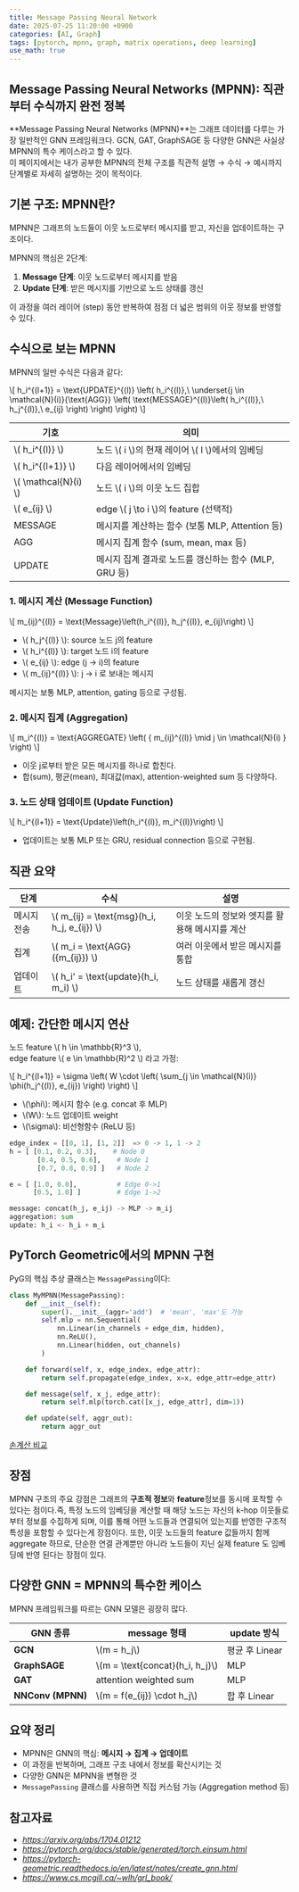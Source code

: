 ```yaml
---
title: Message Passing Neural Network
date: 2025-07-25 11:20:00 +0900
categories: [AI, Graph]
tags: [pytorch, mpnn, graph, matrix operations, deep learning]
use_math: true
---
```


## Message Passing Neural Networks (MPNN): 직관부터 수식까지 완전 정복

**Message Passing Neural Networks (MPNN)**는 그래프 데이터를 다루는 가장 일반적인 GNN 프레임워크다.
GCN, GAT, GraphSAGE 등 다양한 GNN은 사실상 MPNN의 특수 케이스라고 할 수 있다.  
이 페이지에서는 내가 공부한 MPNN의 전체 구조를 직관적 설명 → 수식 → 예시까지 단계별로 자세히 설명하는 것이 목적이다.

## 기본 구조: MPNN란?

MPNN은 그래프의 노드들이 이웃 노드로부터 메시지를 받고, 자신을 업데이트하는 구조이다.

MPNN의 핵심은 2단계:

1. **Message 단계**: 이웃 노드로부터 메시지를 받음  
2. **Update 단계**: 받은 메시지를 기반으로 노드 상태를 갱신

이 과정을 여러 레이어 (step) 동안 반복하여 점점 더 넓은 범위의 이웃 정보를 반영할 수 있다.


## 수식으로 보는 MPNN

MPNN의 일반 수식은 다음과 같다:

\\[
    h_i^{(l+1)} = \text{UPDATE}^{(l)} \left(
    h_i^{(l)},\ 
    \underset{j \in \mathcal{N}(i)}{\text{AGG}} \left(
        \text{MESSAGE}^{(l)}\left(
            h_i^{(l)},\ h_j^{(l)},\ e_{ij}
        \right)
    \right)
    \right)
\\]

| 기호               | 의미                                              |
| ---------------- | ------------------------------------------------- |
| \\( h_i^{(l)} \\)      | 노드 \\( i \\)의 현재 레이어 \\( l \\)에서의 임베딩           |
| \\( h_i^{(l+1)} \\)    | 다음 레이어에서의 임베딩                               |
| \\( \mathcal{N}(i) \\) | 노드 \\( i \\)의 이웃 노드 집합                          |
| \\( e_{ij} \\)         | edge \\( j \to i \\)의 feature (선택적)              |
| MESSAGE          | 메시지를 계산하는 함수 (보통 MLP, Attention 등)          |
| AGG              | 메시지 집계 함수 (sum, mean, max 등)                    |
| UPDATE           | 메시지 집계 결과로 노드를 갱신하는 함수 (MLP, GRU 등)       |


### 1. 메시지 계산 (Message Function)

\\[
    m_{ij}^{(l)} = \text{Message}\left(h_i^{(l)}, h_j^{(l)}, e_{ij}\right)
\\]

- \\( h_j^{(l)} \\): source 노드 j의 feature
- \\( h_i^{(l)} \\): target 노드 i의 feature
- \\( e_{ij} \\): edge (j → i)의 feature
- \\( m_{ij}^{(l)} \\): j → i 로 보내는 메시지

메시지는 보통 MLP, attention, gating 등으로 구성됨.


### 2. 메시지 집계 (Aggregation)

\\[
m_i^{(l)} = \text{AGGREGATE} \left( \{ m_{ij}^{(l)} \mid j \in \mathcal{N}(i) \} \right)
\\]

- 이웃 j로부터 받은 모든 메시지를 하나로 합친다.  
- 합(sum), 평균(mean), 최대값(max), attention-weighted sum 등 다양하다.

### 3. 노드 상태 업데이트 (Update Function)

\\[
h_i^{(l+1)} = \text{Update}\left(h_i^{(l)}, m_i^{(l)}\right)
\\]

- 업데이트는 보통 MLP 또는 GRU, residual connection 등으로 구현됨.

## 직관 요약

| 단계 | 수식 | 설명 |
|------|------|------|
| 메시지 전송 | \\( m_{ij} = \text{msg}(h_i, h_j, e_{ij}) \\) | 이웃 노드의 정보와 엣지를 활용해 메시지를 계산 |
| 집계 | \\( m_i = \text{AGG}(\{m_{ij}\}) \\) | 여러 이웃에서 받은 메시지를 통합 |
| 업데이트 | \\( h_i' = \text{update}(h_i, m_i) \\) | 노드 상태를 새롭게 갱신 |

## 예제: 간단한 메시지 연산

노드 feature \\( h \in \mathbb{R}^3 \\),  
edge feature \\( e \in \mathbb{R}^2 \\) 라고 가정:

\\[
h_i^{(l+1)} = \sigma \left( W \cdot \left(
\sum_{j \in \mathcal{N}(i)} \phi(h_j^{(l)}, e_{ij})
\right) \right)
\\]

* \\(\phi\\): 메시지 함수 (e.g. concat 후 MLP)
* \\(W\\): 노드 업데이트 weight
* \\(\sigma\\): 비선형함수 (ReLU 등)


```python
edge_index = [[0, 1], [1, 2]]  => 0 -> 1, 1 -> 2
h = [ [0.1, 0.2, 0.3],    # Node 0
       [0.4, 0.5, 0.6],    # Node 1
       [0.7, 0.8, 0.9] ]   # Node 2

e = [ [1.0, 0.0],          # Edge 0->1
      [0.5, 1.0] ]         # Edge 1->2

message: concat(h_j, e_ij) -> MLP -> m_ij
aggregation: sum
update: h_i <- h_i + m_i
```


## PyTorch Geometric에서의 MPNN 구현

PyG의 핵심 추상 클래스는 `MessagePassing`이다:

```python
class MyMPNN(MessagePassing):
    def __init__(self):
        super().__init__(aggr='add')  # 'mean', 'max'도 가능
        self.mlp = nn.Sequential(
            nn.Linear(in_channels + edge_dim, hidden),
            nn.ReLU(),
            nn.Linear(hidden, out_channels)
        )

    def forward(self, x, edge_index, edge_attr):
        return self.propagate(edge_index, x=x, edge_attr=edge_attr)

    def message(self, x_j, edge_attr):
        return self.mlp(torch.cat([x_j, edge_attr], dim=1))

    def update(self, aggr_out):
        return aggr_out
```

[손계산 비교](https://github.com/Junibuni/mpnn_scratch/blob/master/mpnn_test/mpnn_test.ipynb)

## 장점
MPNN 구조의 주요 강점은 그래프의 **구조적 정보**와 **feature**정보를 동시에 포착할 수 있다는 점이다.즉, 특정 노드의 임베딩을 계산할 때 해당 노드는 자신의 k-hop 이웃들로부터 정보를 수집하게 되며, 이를 통해 어떤 노드들과 연결되어 있는지를 반영한 구조적 특성을 포함할 수 있다는게 장점이다. 또한, 이웃 노드들의 feature 값들까지 함께 aggregate 하므로, 단순한 연결 관계뿐만 아니라 노드들이 지닌 실제 feature 도 임베딩에 반영 된다는 장점이 있다.

## 다양한 GNN = MPNN의 특수한 케이스

MPNN 프레임워크를 따르는 GNN 모델은 굉장히 많다.

| GNN 종류            | message 형태                    | update 방식   |
| ----------------- | ----------------------------- | ----------- |
| **GCN**           | \\(m = h_j\\)                     | 평균 후 Linear | 
| **GraphSAGE**     | \\(m = \text{concat}(h_i, h_j)\\) | MLP         |
| **GAT**           | attention weighted sum        | MLP         | 
| **NNConv (MPNN)** | \\(m = f(e_{ij}) \cdot h_j\\)     | 합 후 Linear |


## 요약 정리

* MPNN은 GNN의 핵심: **메시지 → 집계 → 업데이트**
* 이 과정을 반복하며, 그래프 구조 내에서 정보를 확산시키는 것
* 다양한 GNN은 MPNN을 변형한 것
* `MessagePassing` 클래스를 사용하면 직접 커스텀 가능 (Aggregation method 등)


## 참고자료

- *<https://arxiv.org/abs/1704.01212>*
- *<https://pytorch.org/docs/stable/generated/torch.einsum.html>*
- *<https://pytorch-geometric.readthedocs.io/en/latest/notes/create_gnn.html>*
- *<https://www.cs.mcgill.ca/~wlh/grl_book/>*